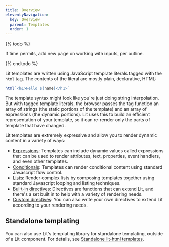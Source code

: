 ```yaml
---
title: Overview
eleventyNavigation:
  key: Overview
  parent: Templates
  order: 1
---
```


{% todo %}

If time permits, add new page on working with inputs, per outline.

{% endtodo %}

Lit templates are written using JavaScript template literals tagged with the `html` tag. The contents of the literal are mostly plain, declarative, HTML:

```js
html`<h1>Hello ${name}</h1>`
```

The template syntax might look like you're just doing string interpolation. But with tagged template literals, the browser passes the tag function an array of strings (the static portions of the template) and an array of expressions (the dynamic portions). Lit uses this to build an efficient representation of your template, so it can re-render only the parts of template that have changed.

Lit templates are extremely expressive and allow you to render dynamic content in a variety of ways:

 - [Expressions](/docs/templates/expressions): Templates can include dynamic values called expressions that can be used to render attributes, text, properties, event handlers, and even other templates.
 - [Conditionals](/docs/templates/conditionals): Templates can render conditional content using standard Javascript flow control.
 - [Lists](/docs/templates/lists): Render complex lists by composing templates together using standard Javascript looping and listing techniques.
 - [Built-in directives](/docs/templates/built-in-directives): Directives are functions that can extend Lit, and there's a set built in to help with a variety of rendering needs.
 - [Custom directives](/docs/templates/custom-directives): You can also write your own directives to extend Lit according to your rendering needs.

## Standalone templating

You can also use Lit's templating library for standalone templating, outside of a Lit component. For details, see [Standalone lit-html templates](/docs/libraries/standalone-templates).
